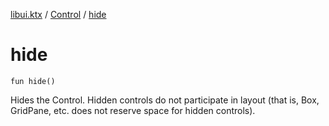 [libui.ktx](../README.md) / [Control](README.md) / [hide](hide.md)

# hide

`fun hide()`

Hides the Control. Hidden controls do not participate in layout
(that is, Box, GridPane, etc. does not reserve space for hidden controls).
